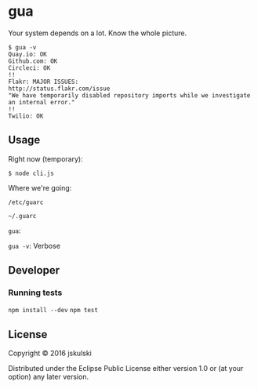 # gua

Your system depends on a lot.
Know the whole picture.

```
$ gua -v
Quay.io: OK
Github.com: OK
Circleci: OK
!!
Flakr: MAJOR ISSUES:
http://status.flakr.com/issue
"We have temporarily disabled repository imports while we investigate an internal error."
!!
Twilio: OK
```

## Usage

Right now (temporary):

```
$ node cli.js
```

Where we're going:

`/etc/guarc`

`~/.guarc`

`gua`:

`gua -v`: Verbose


## Developer

### Running tests

`npm install --dev`
`npm test`


## License

Copyright © 2016 jskulski

Distributed under the Eclipse Public License either version 1.0 or (at
your option) any later version.
